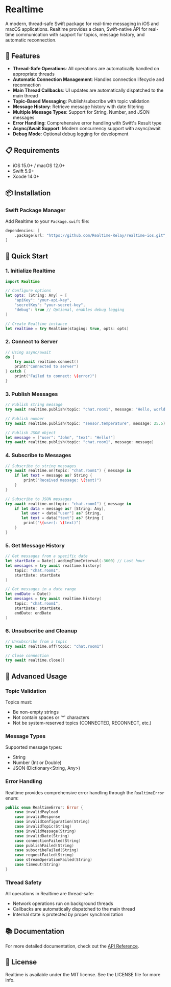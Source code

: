 # Realtime

A modern, thread-safe Swift package for real-time messaging in iOS and macOS applications. Realtime provides a clean, Swift-native API for real-time communication with support for topics, message history, and automatic reconnection.

## 🚀 Features

- **Thread-Safe Operations**: All operations are automatically handled on appropriate threads
- **Automatic Connection Management**: Handles connection lifecycle and reconnection
- **Main Thread Callbacks**: UI updates are automatically dispatched to the main thread
- **Topic-Based Messaging**: Publish/subscribe with topic validation
- **Message History**: Retrieve message history with date filtering
- **Multiple Message Types**: Support for String, Number, and JSON messages
- **Error Handling**: Comprehensive error handling with Swift's Result type
- **Async/Await Support**: Modern concurrency support with async/await
- **Debug Mode**: Optional debug logging for development

## 📋 Requirements

- iOS 15.0+ / macOS 12.0+
- Swift 5.9+
- Xcode 14.0+

## 📦 Installation

### Swift Package Manager

Add Realtime to your `Package.swift` file:

```swift
dependencies: [
    .package(url: "https://github.com/Realtime-Relay/realtime-ios.git", from: "1.0.0")
]
```

## 🎯 Quick Start

### 1. Initialize Realtime

```swift
import Realtime

// Configure options
let opts: [String: Any] = [
    "apiKey": "your-api-key",
    "secretKey": "your-secret-key",
    "debug": true // Optional, enables debug logging
]

// Create Realtime instance
let realtime = try Realtime(staging: true, opts: opts)
```

### 2. Connect to Server

```swift
// Using async/await
do {
    try await realtime.connect()
    print("Connected to server")
} catch {
    print("Failed to connect: \(error)")
}
```

### 3. Publish Messages

```swift
// Publish string message
try await realtime.publish(topic: "chat.room1", message: "Hello, world!")

// Publish number
try await realtime.publish(topic: "sensor.temperature", message: 25.5)

// Publish JSON object
let message = ["user": "John", "text": "Hello!"]
try await realtime.publish(topic: "chat.room1", message: message)
```

### 4. Subscribe to Messages

```swift
// Subscribe to string messages
try await realtime.on(topic: "chat.room1") { message in
    if let text = message as? String {
        print("Received message: \(text)")
    }
}

// Subscribe to JSON messages
try await realtime.on(topic: "chat.room1") { message in
    if let data = message as? [String: Any],
       let user = data["user"] as? String,
       let text = data["text"] as? String {
        print("\(user): \(text)")
    }
}
```

### 5. Get Message History

```swift
// Get messages from a specific date
let startDate = Date().addingTimeInterval(-3600) // Last hour
let messages = try await realtime.history(
    topic: "chat.room1",
    startDate: startDate
)

// Get messages in a date range
let endDate = Date()
let messages = try await realtime.history(
    topic: "chat.room1",
    startDate: startDate,
    endDate: endDate
)
```

### 6. Unsubscribe and Cleanup

```swift
// Unsubscribe from a topic
try await realtime.off(topic: "chat.room1")

// Close connection
try await realtime.close()
```

## 🔧 Advanced Usage

### Topic Validation

Topics must:
- Be non-empty strings
- Not contain spaces or '*' characters
- Not be system-reserved topics (CONNECTED, RECONNECT, etc.)

### Message Types

Supported message types:
- String
- Number (Int or Double)
- JSON (Dictionary<String, Any>)

### Error Handling

Realtime provides comprehensive error handling through the `RealtimeError` enum:

```swift
public enum RealtimeError: Error {
    case invalidPayload
    case invalidResponse
    case invalidConfiguration(String)
    case invalidTopic(String)
    case invalidMessage(String)
    case invalidDate(String)
    case connectionFailed(String)
    case publishFailed(String)
    case subscribeFailed(String)
    case requestFailed(String)
    case streamOperationFailed(String)
    case timeout(String)
}
```

### Thread Safety

All operations in Realtime are thread-safe:
- Network operations run on background threads
- Callbacks are automatically dispatched to the main thread
- Internal state is protected by proper synchronization

## 📚 Documentation

For more detailed documentation, check out the [API Reference](https://pypi.org/project/relayx-py/).

## 📄 License

Realtime is available under the MIT license. See the LICENSE file for more info.
